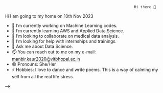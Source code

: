                                                                Hi there 👋
  
<!--
**MANN0503/MANN0503** is a ✨ _special_ ✨ repository because its `README.md` (this file) appears on your GitHub profile.

Here are some ideas to get you started:
-->


Hi I am going to my home on 10th Nov 2023
- 🔭 I’m currently working on Machine Learning codes.
- 🌱 I’m currently learning AWS and Applied Data Science.
- 👯 I’m looking to collaborate on medical data analysis.
- 🤔 I’m looking for help with internships and trainings.
- 💬 Ask me about Data Science. 
- 📫 You can reach out to me on my e-mail: manbir.kaur2020@vitbhopal.ac.in
- 😄 Pronouns: She/Her
- ⚡ Hobbies: I love to dance and write poems. This is a way of calming my self from all the real life stress. 

-->

